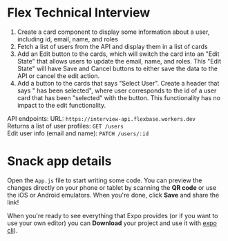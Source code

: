 # Flex Technical Interview

1. Create a card component to display some information about a user, including id, email, name, and roles
2. Fetch a list of users from the API and display them in a list of cards
3. Add an Edit button to the cards, which will switch the card into an "Edit State" that allows users to update the email, name, and roles. This "Edit State" will have Save and Cancel buttons to either save the data to the API or cancel the edit action.
4. Add a button to the cards that says "Select User". Create a header that says "<User> has been selected", where user corresponds to the id of a user card that has been "selected" with the button. This functionality has no impact to the edit functionality.

API endpoints:
URL: `https://interview-api.flexbase.workers.dev` \
Returns a list of user profiles: `GET /users` \
Edit user info (email and name): `PATCH /users/:id`

# Snack app details

Open the `App.js` file to start writing some code. You can preview the changes directly on your phone or tablet by scanning the **QR code** or use the iOS or Android emulators. When you're done, click **Save** and share the link!

When you're ready to see everything that Expo provides (or if you want to use your own editor) you can **Download** your project and use it with [expo cli](https://docs.expo.dev/get-started/installation/#expo-cli)).
